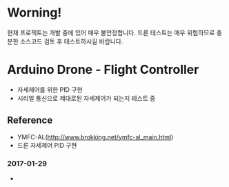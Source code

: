 # Worning!
현재 프로젝트는 개발 중에 있어 매우 불안정합니다. 드론 테스트는 매우 위험하므로 충분한 소스코드 검토 후 테스트하시길 바랍니다.

# Arduino Drone - Flight Controller
+ 자세제어를 위한 PID 구현
+ 시리얼 통신으로 제대로된 자세제어가 되는지 테스트 중

## Reference
+ YMFC-AL(http://www.brokking.net/ymfc-al_main.html)
+ 드론 자세제어 PID 구현

### 2017-01-29
+   
